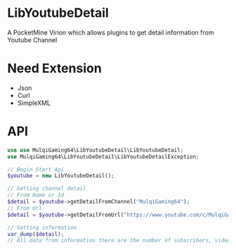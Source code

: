 # LibYoutubeDetail
A PocketMine Virion which allows plugins to get detail information from Youtube Channel

# Need Extension
- Json
- Curl
- SimpleXML

# API
```php
use use MulqiGaming64\LibYoutubeDetail\LibYoutubeDetail;
use MulqiGaming64\LibYoutubeDetail\LibYoutubeDetailException;

// Begin Start Api
$youtube = new LibYoutubeDetail();

// Getting channel detail
// From Name or Id
$detail = $youtube->getDetailFromChannel("MulqiGaming64");
// From Url
$detail = $youtube->getDetailFromUrl("https://www.youtube.com/c/MulqiGaming64");

// Getting information
var_dump($detail);
// All data from information there are the number of subscribers, videos, avatar urls, banners and others.
```